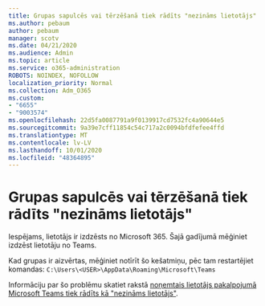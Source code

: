 ```yaml
---
title: Grupas sapulcēs vai tērzēšanā tiek rādīts "nezināms lietotājs"
ms.author: pebaum
author: pebaum
manager: scotv
ms.date: 04/21/2020
ms.audience: Admin
ms.topic: article
ms.service: o365-administration
ROBOTS: NOINDEX, NOFOLLOW
localization_priority: Normal
ms.collection: Adm_O365
ms.custom:
- "6655"
- "9003574"
ms.openlocfilehash: 22d5fa0087791a9f0139917cd7532fc4a90644e5
ms.sourcegitcommit: 9a39e7cff11854c54c717a2c0094bfdfefee4ffd
ms.translationtype: MT
ms.contentlocale: lv-LV
ms.lasthandoff: 10/01/2020
ms.locfileid: "48364895"
---
```

# <a name="unknown-user-appears-in-teams-meetings-or-chats"></a>Grupas sapulcēs vai tērzēšanā tiek rādīts "nezināms lietotājs"

Iespējams, lietotājs ir izdzēsts no Microsoft 365. Šajā gadījumā mēģiniet izdzēst lietotāju no Teams.  

Kad grupas ir aizvērtas, mēģiniet notīrīt šo kešatmiņu, pēc tam restartējiet komandas: `C:\Users\<USER>\AppData\Roaming\Microsoft\Teams`

Informāciju par šo problēmu skatiet rakstā  [noņemtais lietotājs pakalpojumā Microsoft Teams tiek rādīts kā "nezināms lietotājs"](https://docs.microsoft.com/MicrosoftTeams/troubleshoot/known-issues/removed-user-appears-as-unknown).
